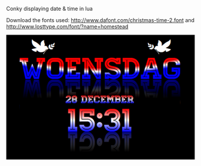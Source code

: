 Conky displaying date & time in lua

Download the fonts used: 
http://www.dafont.com/christmas-time-2.font and http://www.losttype.com/font/?name=homestead

![alt tag](https://raw.githubusercontent.com/wim66/conky-time-lua/master/conky-time-lua/preview.png)
